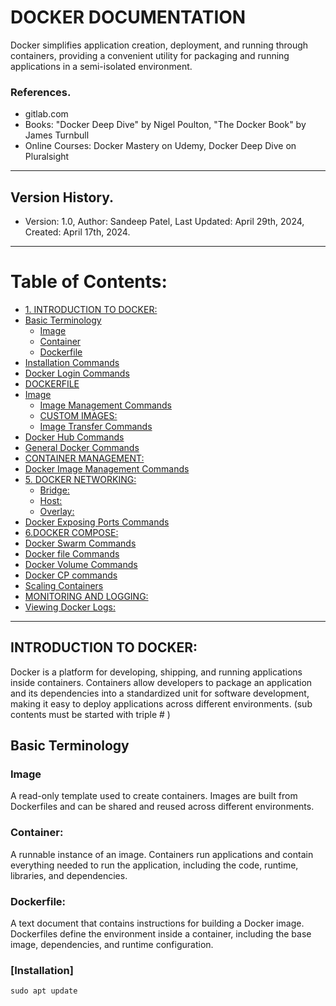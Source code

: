 # DOCKER DOCUMENTATION
Docker simplifies application creation, deployment, and running through containers, providing a convenient utility for packaging and running applications in a semi-isolated environment.


### References.
- gitlab.com
- Books: "Docker Deep Dive" by Nigel Poulton, "The Docker Book" by James Turnbull
- Online Courses: Docker Mastery on Udemy, Docker Deep Dive on Pluralsight


----

## Version History.

- Version: 1.0, Author: Sandeep Patel, Last Updated: April 29th, 2024, Created: April 17th, 2024.

-------


# Table of Contents:
- [1. INTRODUCTION TO DOCKER:](#introduction-to-docker)
- [Basic Terminology]()
  - [Image](#image)
  - [Container](#container)
  - [Dockerfile](#dockerfile)
- [Installation Commands]()
- [Docker Login Commands]()
- [DOCKERFILE]()
- [Image]()
  - [Image Management Commands]()
  - [CUSTOM IMAGES:]()
  - [Image Transfer Commands]()
- [Docker Hub Commands]()
- [General Docker Commands]()
- [CONTAINER MANAGEMENT:]()
- [Docker Image Management Commands]()
- [5. DOCKER NETWORKING:]()
  - [Bridge:]()
  - [Host:]()
  - [Overlay:]()
- [Docker Exposing Ports Commands]()
- [6.DOCKER COMPOSE:]()
- [Docker Swarm Commands]()
- [Docker file Commands]()
- [Docker Volume Commands]()
- [Docker CP commands]()
- [Scaling Containers]()
- [MONITORING AND LOGGING:]()
- [Viewing Docker Logs:]()


----


## INTRODUCTION TO DOCKER:
Docker is a platform for developing, shipping, and running applications inside containers. Containers allow developers to package an application and its dependencies into a standardized unit for software development, making it easy to deploy applications across different environments.
(sub contents must be started with triple # )
## Basic Terminology
### Image
A read-only template used to create containers. Images are built from Dockerfiles and can be shared and reused across different environments.
### Container:
A runnable instance of an image. Containers run applications and contain everything needed to run the application, including the code, runtime, libraries, and dependencies.
### Dockerfile: 
A text document that contains instructions for building a Docker image. Dockerfiles define the environment inside a container, including the base image, dependencies, and runtime configuration.

### [Installation]
```
sudo apt update
```


